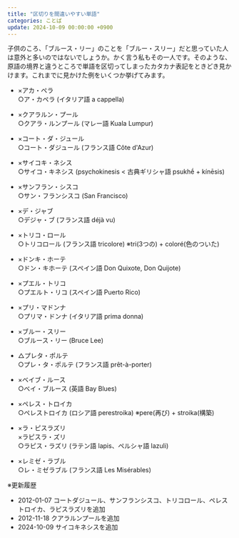 ```yaml
---
title: "区切りを間違いやすい単語"
categories: ことば
update: 2024-10-09 00:00:00 +0900
---
```


子供のころ、「ブルース・リー」のことを「ブルー・スリー」だと思っていた人は意外と多いのではないでしょうか。かく言う私もその一人です。そのような、原語の境界と違うところで単語を区切ってしまったカタカナ表記をときどき見かけます。これまでに見かけた例をいくつか挙げてみます。

- ×アカ・ペラ  
  ○ア・カペラ (イタリア語 a cappella)

- ×クアラルン・プール  
  ○クアラ・ルンプール (マレー語 Kuala Lumpur)

- ×コート・ダ・ジュール  
  ○コート・ダジュール (フランス語 Côte d'Azur)

- ×サイコキ・ネシス  
  ○サイコ・キネシス (psychokinesis < 古典ギリシャ語 psukhḗ + kínēsis)
  
- ×サンフラン・シスコ  
  ○サン・フランシスコ (San Francisco)

- ×デ・ジャブ  
  ○デジャ・ブ (フランス語 déjà vu)

- ×トリコ・ロール  
  ○トリコロール (フランス語 tricolore) ※tri(3つの) + coloré(色のついた)

- ×ドンキ・ホーテ  
  ○ドン・キホーテ (スペイン語 Don Quixote, Don Quijote)

- ×プエル・トリコ  
  ○プエルト・リコ (スペイン語 Puerto Rico)

- ×プリ・マドンナ  
  ○プリマ・ドンナ (イタリア語 prima donna)

- ×ブルー・スリー  
  ○ブルース・リー (Bruce Lee)

- △プレタ・ポルテ  
  ○プレ・タ・ポルテ (フランス語 prêt-à-porter)

- ×ベイブ・ルース  
  ○ベイ・ブルース (英語 Bay Blues)

- ×ペレス・トロイカ  
  ○ペレストロイカ (ロシア語 perestroika) ※pere(再び) + stroika(構築)

- ×ラ・ピスラズリ  
  ×ラピスラ・ズリ  
  ○ラピス・ラズリ (ラテン語 lapis、ペルシャ語 lazuli)

- ×レミゼ・ラブル  
  ○レ・ミゼラブル (フランス語 Les Misérables)

※更新履歴

- 2012-01-07 コートダジュール、サンフランシスコ、トリコロール、ペレストロイカ、ラピスラズリを追加
- 2012-11-18 クアラルンプールを追加
- 2024-10-09 サイコキネシスを追加
